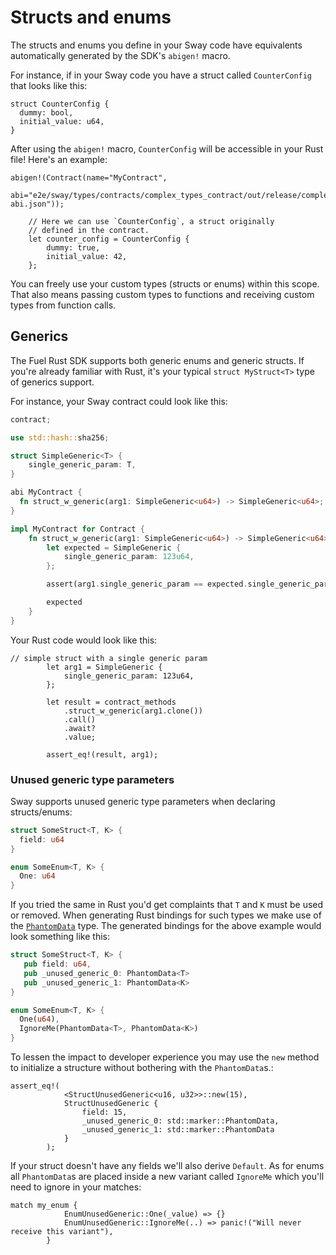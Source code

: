 # Structs and enums

<!-- This section should explain how to get the custom types from a Sway program -->
<!-- custom_types:example:start -->
The structs and enums you define in your Sway code have equivalents automatically generated by the SDK's `abigen!` macro.
<!-- custom_types:example:end -->

For instance, if in your Sway code you have a struct called `CounterConfig` that looks like this:

```rust,ignore
struct CounterConfig {
  dummy: bool,
  initial_value: u64,
}
```

After using the `abigen!` macro, `CounterConfig` will be accessible in your Rust file! Here's an example:

```rust,ignore
abigen!(Contract(name="MyContract",
                     abi="e2e/sway/types/contracts/complex_types_contract/out/release/complex_types_contract-abi.json"));

    // Here we can use `CounterConfig`, a struct originally
    // defined in the contract.
    let counter_config = CounterConfig {
        dummy: true,
        initial_value: 42,
    };
```

You can freely use your custom types (structs or enums) within this scope. That also means passing custom types to functions and receiving custom types from function calls.

## Generics

The Fuel Rust SDK supports both generic enums and generic structs. If you're already familiar with Rust, it's your typical `struct MyStruct<T>` type of generics support.

For instance, your Sway contract could look like this:

```Rust
contract;

use std::hash::sha256;

struct SimpleGeneric<T> {
    single_generic_param: T,
}

abi MyContract {
  fn struct_w_generic(arg1: SimpleGeneric<u64>) -> SimpleGeneric<u64>;
}

impl MyContract for Contract {
    fn struct_w_generic(arg1: SimpleGeneric<u64>) -> SimpleGeneric<u64> {
        let expected = SimpleGeneric {
            single_generic_param: 123u64,
        };

        assert(arg1.single_generic_param == expected.single_generic_param);

        expected
    }
}
```

Your Rust code would look like this:

```rust,ignore
// simple struct with a single generic param
        let arg1 = SimpleGeneric {
            single_generic_param: 123u64,
        };

        let result = contract_methods
            .struct_w_generic(arg1.clone())
            .call()
            .await?
            .value;

        assert_eq!(result, arg1);
```

### Unused generic type parameters

Sway supports unused generic type parameters when declaring structs/enums:

```Rust
struct SomeStruct<T, K> {
  field: u64
}

enum SomeEnum<T, K> {
  One: u64
}

```

If you tried the same in Rust you'd get complaints that `T` and `K` must be used or removed. When generating Rust bindings for such types we make use of the [`PhantomData`](https://doc.rust-lang.org/std/marker/struct.PhantomData.html#unused-type-parameters) type. The generated bindings for the above example would look something like this:

```Rust
struct SomeStruct<T, K> {
   pub field: u64,
   pub _unused_generic_0: PhantomData<T>
   pub _unused_generic_1: PhantomData<K>
}

enum SomeEnum<T, K> {
  One(u64),
  IgnoreMe(PhantomData<T>, PhantomData<K>)
}
```

To lessen the impact to developer experience you may use the `new` method to initialize a structure without bothering with the `PhantomData`s.:

```rust,ignore
assert_eq!(
            <StructUnusedGeneric<u16, u32>>::new(15),
            StructUnusedGeneric {
                field: 15,
                _unused_generic_0: std::marker::PhantomData,
                _unused_generic_1: std::marker::PhantomData
            }
        );
```

If your struct doesn't have any fields we'll also derive `Default`. As for enums all `PhantomData`s are placed inside a new variant called `IgnoreMe` which you'll need to ignore in your matches:

```rust,ignore
match my_enum {
            EnumUnusedGeneric::One(_value) => {}
            EnumUnusedGeneric::IgnoreMe(..) => panic!("Will never receive this variant"),
        }
```

